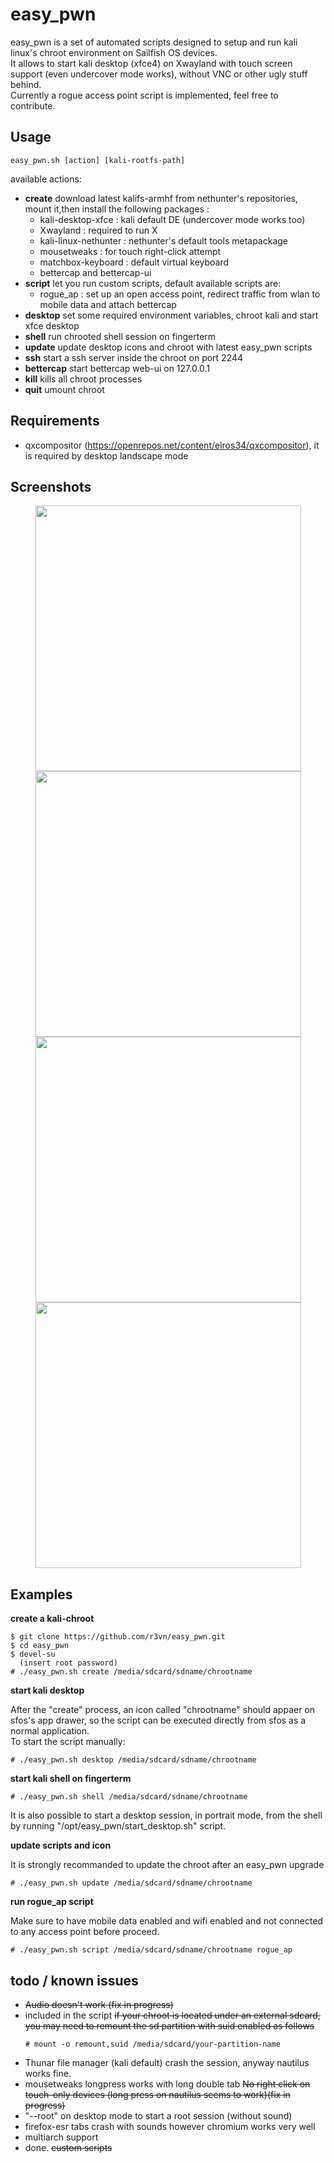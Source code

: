 # easy_pwn

easy_pwn is a set of automated scripts designed to setup and run kali linux's chroot environment on Sailfish OS devices.\
It allows to start kali desktop (xfce4) on Xwayland with touch screen support (even undercover mode works), without VNC or other ugly stuff behind.\
Currently a rogue access point script is implemented, feel free to contribute.

## Usage

```
easy_pwn.sh [action] [kali-rootfs-path] 
```
available actions:

- **create** download latest kalifs-armhf from nethunter's repositories, mount it,then install the following packages :
	- kali-desktop-xfce : kali default DE (undercover mode works too)
	- Xwayland : required to run X 
	- kali-linux-nethunter : nethunter's default tools metapackage
	- mousetweaks : for touch right-click attempt
	- matchbox-keyboard : default virtual keyboard
	- bettercap and bettercap-ui
- **script** let you run custom scripts, default available scripts are:
	- rogue_ap : set up an open access point, redirect traffic from wlan to mobile data and attach bettercap
- **desktop** set some required environment variables, chroot kali and start xfce desktop
- **shell** run chrooted shell session on fingerterm
- **update** update desktop icons and chroot with latest easy_pwn scripts
- **ssh** start a ssh server inside the chroot on port 2244
- **bettercap** start bettercap web-ui on 127.0.0.1
- **kill** kills all chroot processes
- **quit** umount chroot


## Requirements

 - qxcompositor (https://openrepos.net/content/elros34/qxcompositor), it is required by desktop landscape mode

## Screenshots

<p align="center">
	<img src="https://user-images.githubusercontent.com/635790/71604582-3a69f280-2b63-11ea-99f5-c48b5a849bf8.jpg" width="425px"> <img src="https://user-images.githubusercontent.com/635790/71604584-3a69f280-2b63-11ea-8d90-bcd404ea3de4.jpg" width="425px">
	<img src="https://user-images.githubusercontent.com/635790/71497108-0aff7100-2857-11ea-9b95-977d9ccb8adf.jpg" width="425px"> <img src="https://user-images.githubusercontent.com/635790/71497196-692c5400-2857-11ea-9b7c-25bd8d5eb6bb.jpg" width="425px">
</p>

## Examples

**create a kali-chroot**

```
$ git clone https://github.com/r3vn/easy_pwn.git
$ cd easy_pwn
$ devel-su
  (insert root password)
# ./easy_pwn.sh create /media/sdcard/sdname/chrootname
```

**start kali desktop**

After the "create" process, an icon called "chrootname" should appaer on sfos's app drawer, so the script can be executed directly from sfos as a normal application.\
To start the script manually:
```
# ./easy_pwn.sh desktop /media/sdcard/sdname/chrootname
```

**start kali shell on fingerterm**

```
# ./easy_pwn.sh shell /media/sdcard/sdname/chrootname
```
It is also possible to start a desktop session, in portrait mode, from the shell by running "/opt/easy_pwn/start_desktop.sh" script.

**update scripts and icon**

It is strongly recommanded to update the chroot after an easy_pwn upgrade
```
# ./easy_pwn.sh update /media/sdcard/sdname/chrootname
```

**run rogue_ap script**

Make sure to have mobile data enabled and wifi enabled and not connected to any access point before proceed.
```
# ./easy_pwn.sh script /media/sdcard/sdname/chrootname rogue_ap
```


## todo / known issues

- ~~Audio doesn't work (fix in progress)~~
- included in the script ~~if your chroot is located under an external sdcard, you may need to remount the sd partition with suid enabled as follows~~
	```
	# mount -o remount,suid /media/sdcard/your-partition-name
	```
- Thunar file manager (kali default) crash the session, anyway nautilus works fine.
- mousetweaks longpress works with long double tab ~~No right click on touch-only devices (long press on nautilus seems to work)(fix in progress)~~
- "--root" on desktop mode to start a root session (without sound)
- firefox-esr tabs crash with sounds however chromium works very well
- multiarch support
- done. ~~custom scripts~~